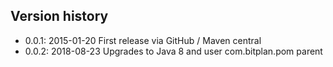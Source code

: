 ## Version history
* 0.0.1: 2015-01-20 First release via GitHub / Maven central
* 0.0.2: 2018-08-23 Upgrades to Java 8 and user com.bitplan.pom parent

